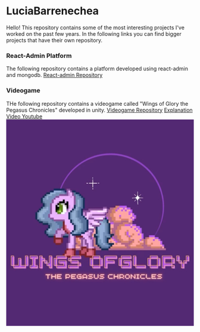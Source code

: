# LuciaBarrenechea
Hello! This repository contains some of the most interesting projects I've worked on the past few years. 
In the following links you can find bigger projects that have their own repository.
### React-Admin Platform
The following repository contains a platform developed using react-admin and mongodb. 
[React-admin Repository](https://github.com/fernicortlo/react_TC2007B)

### Videogame
THe following repository contains a videogame called "Wings of Glory the Pegasus Chronicles" developed in unity.
[Videogame Repository](https://github.com/emosl/ChicasUnicornio)
[Explanation Video Youtube](https://www.youtube.com/embed/eHCh55CjSJA)
![videogame logo](videogame.jpg "Wings of Glory the Pegasus Chronicles")



